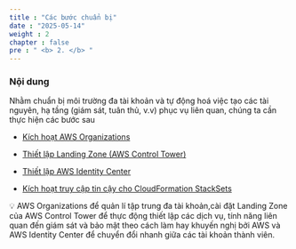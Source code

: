```yaml
---
title : "Các bước chuẩn bị"
date : "2025-05-14" 
weight : 2 
chapter : false
pre : " <b> 2. </b> "
---
```


### Nội dung

Nhằm chuẩn bị môi trường đa tài khoản và tự động hoá việc tạo các tài nguyên, hạ tầng (giám sát, tuân thủ, v.v) phục vụ liên quan, chúng ta cần thực hiện các bước sau
  
  - [Kích hoạt AWS Organizations](2.1-createorganization/)

  - [Thiết lập Landing Zone (AWS Control Tower)](2.2-createlandingzone/)

  - [Thiết lập AWS Identity Center](2.3-sso/)

  - [Kích hoạt truy cập tin cậy cho CloudFormation StackSets](2.4-activatetrustedaccessforstacksets/)

💡 AWS Organizations để quản lí tập trung đa tài khoản,cài đặt Landing Zone của AWS Control Tower để thực động thiết lập các dịch vụ, tính năng liên quan đến giám sát và bảo mật theo cách làm hay khuyến nghị bởi AWS và AWS Identity Center để chuyển đổi nhanh giữa các tài khoản thành viên.
